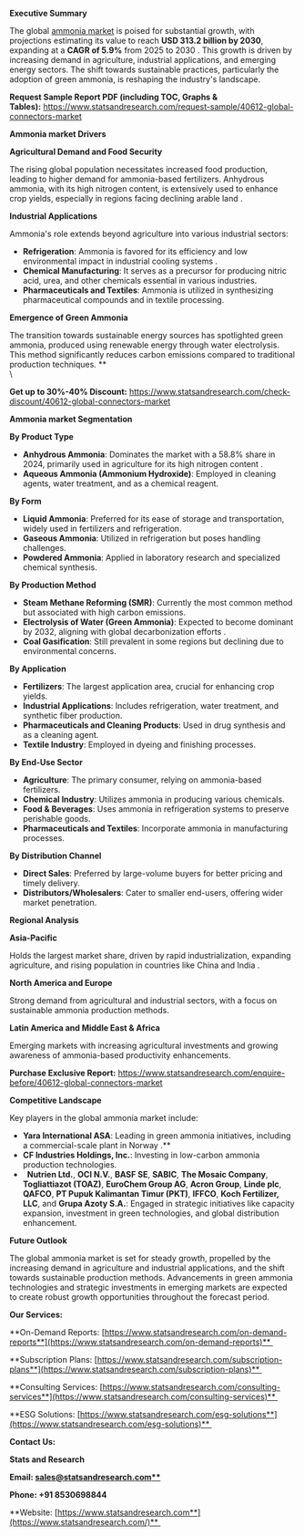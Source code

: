 ﻿**Executive Summary**

The global [ammonia market](https://www.statsandresearch.com/report/40654-global-ammonia-market) is poised for substantial growth, with projections estimating its value to reach **USD 313.2 billion by 2030**, expanding at a **CAGR of 5.9%** from 2025 to 2030 . This growth is driven by increasing demand in agriculture, industrial applications, and emerging energy sectors. The shift towards sustainable practices, particularly the adoption of green ammonia, is reshaping the industry's landscape. 

**Request Sample Report PDF (including TOC, Graphs & Tables):** <https://www.statsandresearch.com/request-sample/40612-global-connectors-market> 

**Ammonia market Drivers**

**Agricultural Demand and Food Security**

The rising global population necessitates increased food production, leading to higher demand for ammonia-based fertilizers. Anhydrous ammonia, with its high nitrogen content, is extensively used to enhance crop yields, especially in regions facing declining arable land .

**Industrial Applications**

Ammonia's role extends beyond agriculture into various industrial sectors:

- **Refrigeration**: Ammonia is favored for its efficiency and low environmental impact in industrial cooling systems . 
- **Chemical Manufacturing**: It serves as a precursor for producing nitric acid, urea, and other chemicals essential in various industries.
- **Pharmaceuticals and Textiles**: Ammonia is utilized in synthesizing pharmaceutical compounds and in textile processing.

**Emergence of Green Ammonia**

The transition towards sustainable energy sources has spotlighted green ammonia, produced using renewable energy through water electrolysis. This method significantly reduces carbon emissions compared to traditional production techniques.
**\
\


**Get up to 30%-40% Discount:** <https://www.statsandresearch.com/check-discount/40612-global-connectors-market> 

**Ammonia market Segmentation**

**By Product Type**

- **Anhydrous Ammonia**: Dominates the market with a 58.8% share in 2024, primarily used in agriculture for its high nitrogen content . 
- **Aqueous Ammonia (Ammonium Hydroxide)**: Employed in cleaning agents, water treatment, and as a chemical reagent.

**By Form**

- **Liquid Ammonia**: Preferred for its ease of storage and transportation, widely used in fertilizers and refrigeration.
- **Gaseous Ammonia**: Utilized in refrigeration but poses handling challenges.
- **Powdered Ammonia**: Applied in laboratory research and specialized chemical synthesis. 

**By Production Method**

- **Steam Methane Reforming (SMR)**: Currently the most common method but associated with high carbon emissions.
- **Electrolysis of Water (Green Ammonia)**: Expected to become dominant by 2032, aligning with global decarbonization efforts .
- **Coal Gasification**: Still prevalent in some regions but declining due to environmental concerns.

**By Application**

- **Fertilizers**: The largest application area, crucial for enhancing crop yields.
- **Industrial Applications**: Includes refrigeration, water treatment, and synthetic fiber production. 
- **Pharmaceuticals and Cleaning Products**: Used in drug synthesis and as a cleaning agent.
- **Textile Industry**: Employed in dyeing and finishing processes.

**By End-Use Sector**

- **Agriculture**: The primary consumer, relying on ammonia-based fertilizers.
- **Chemical Industry**: Utilizes ammonia in producing various chemicals.
- **Food & Beverages**: Uses ammonia in refrigeration systems to preserve perishable goods. 
- **Pharmaceuticals and Textiles**: Incorporate ammonia in manufacturing processes.

**By Distribution Channel**

- **Direct Sales**: Preferred by large-volume buyers for better pricing and timely delivery.
- **Distributors/Wholesalers**: Cater to smaller end-users, offering wider market penetration.

**Regional Analysis**

**Asia-Pacific**

Holds the largest market share, driven by rapid industrialization, expanding agriculture, and rising population in countries like China and India .

**North America and Europe**

Strong demand from agricultural and industrial sectors, with a focus on sustainable ammonia production methods. 

**Latin America and Middle East & Africa**

Emerging markets with increasing agricultural investments and growing awareness of ammonia-based productivity enhancements.

**Purchase Exclusive Report:** <https://www.statsandresearch.com/enquire-before/40612-global-connectors-market> 

**Competitive Landscape**

Key players in the global ammonia market include:

- **Yara International ASA**: Leading in green ammonia initiatives, including a commercial-scale plant in Norway .** 
- **CF Industries Holdings, Inc.**: Investing in low-carbon ammonia production technologies.
- ` `**Nutrien Ltd.**, **OCI N.V.**, **BASF SE**, **SABIC**, **The Mosaic Company**, **Togliattiazot (TOAZ)**, **EuroChem Group AG**, **Acron Group**, **Linde plc**, **QAFCO**, **PT Pupuk Kalimantan Timur (PKT)**, **IFFCO**, **Koch Fertilizer, LLC**, and **Grupa Azoty S.A.**: Engaged in strategic initiatives like capacity expansion, investment in green technologies, and global distribution enhancement.

**Future Outlook**

The global ammonia market is set for steady growth, propelled by the increasing demand in agriculture and industrial applications, and the shift towards sustainable production methods. Advancements in green ammonia technologies and strategic investments in emerging markets are expected to create robust growth opportunities throughout the forecast period.

**Our Services:** 

**On-Demand Reports: [https://www.statsandresearch.com/on-demand-reports**](https://www.statsandresearch.com/on-demand-reports)** 

**Subscription Plans: [https://www.statsandresearch.com/subscription-plans**](https://www.statsandresearch.com/subscription-plans)** 

**Consulting Services: [https://www.statsandresearch.com/consulting-services**](https://www.statsandresearch.com/consulting-services)** 

**ESG Solutions: [https://www.statsandresearch.com/esg-solutions**](https://www.statsandresearch.com/esg-solutions)** 

**Contact Us:** 

**Stats and Research** 

**Email: [sales@statsandresearch.com**](mailto:sales@statsandresearch.com)** 

**Phone: +91 8530698844** 

**Website: [https://www.statsandresearch.com**](https://www.statsandresearch.com/)** 





